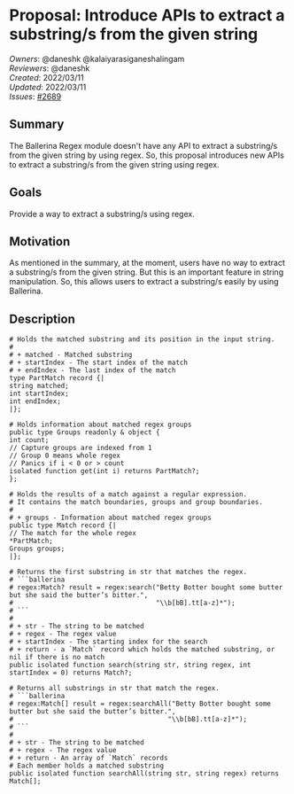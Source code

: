 # Proposal: Introduce APIs to extract a substring/s from the given string

_Owners_: @daneshk @kalaiyarasiganeshalingam  
_Reviewers_: @daneshk  
_Created_: 2022/03/11   
_Updated_: 2022/03/11  
_Issues_: [#2689](https://github.com/ballerina-platform/ballerina-standard-library/issues/2689) 

## Summary
The Ballerina Regex module doesn't have any API to extract a substring/s from the given string by using regex. So, this proposal introduces new APIs to extract a substring/s from the given string using regex.

## Goals
Provide a way to extract a substring/s using regex.

## Motivation
As mentioned in the summary, at the moment, users have no way to extract a substring/s from the given string. But this is an important feature in string manipulation. So, this allows users to extract a substring/s easily by using Ballerina.

## Description

```ballerina
# Holds the matched substring and its position in the input string.
#
# + matched - Matched substring
# + startIndex - The start index of the match
# + endIndex - The last index of the match
type PartMatch record {|
string matched;
int startIndex;
int endIndex;
|};
```

```ballerina
# Holds information about matched regex groups
public type Groups readonly & object {
int count;
// Capture groups are indexed from 1
// Group 0 means whole regex
// Panics if i < 0 or > count
isolated function get(int i) returns PartMatch?;
};
```

```ballerina
# Holds the results of a match against a regular expression.
# It contains the match boundaries, groups and group boundaries.
#
# + groups - Information about matched regex groups
public type Match record {|
// The match for the whole regex
*PartMatch;
Groups groups;
|};
```

```ballerina
# Returns the first substring in str that matches the regex.
# ```ballerina
# regex:Match? result = regex:search("Betty Botter bought some butter but she said the butter’s bitter.", 
#                                    "\\b[bB].tt[a-z]*");
# ```
#
# + str - The string to be matched
# + regex - The regex value
# + startIndex - The starting index for the search
# + return - a `Match` record which holds the matched substring, or nil if there is no match
public isolated function search(string str, string regex, int startIndex = 0) returns Match?;
```

```ballerina
# Returns all substrings in str that match the regex.
# ```ballerina
# regex:Match[] result = regex:searchAll("Betty Botter bought some butter but she said the butter’s bitter.", 
#                                       "\\b[bB].tt[a-z]*");
# ```
#
# + str - The string to be matched
# + regex - The regex value
# + return - An array of `Match` records
# Each member holds a matched substring
public isolated function searchAll(string str, string regex) returns Match[];
```
